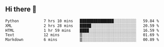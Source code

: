## Hi there 👋

<!--
**alihaqberdi/alihaqberdi** is a ✨ _special_ ✨ repository because its `README.md` (this file) appears on your GitHub profile.

Here are some ideas to get you started:

- 🔭 I’m currently working on ...
- 🌱 I’m currently learning ...
- 👯 I’m looking to collaborate on ...
- 🤔 I’m looking for help with ...
- 💬 Ask me about ...
- 📫 How to reach me: ...
- 😄 Pronouns: ...
- ⚡ Fun fact: ...
-->

<!--START_SECTION:waka-->

```txt
Python           7 hrs 10 mins   ███████████████░░░░░░░░░░   59.84 %
XML              2 hrs 28 mins   █████░░░░░░░░░░░░░░░░░░░░   20.59 %
HTML             1 hr 59 mins    ████░░░░░░░░░░░░░░░░░░░░░   16.59 %
Text             12 mins         ▒░░░░░░░░░░░░░░░░░░░░░░░░   01.69 %
Markdown         6 mins          ▒░░░░░░░░░░░░░░░░░░░░░░░░   00.89 %
```

<!--END_SECTION:waka-->
